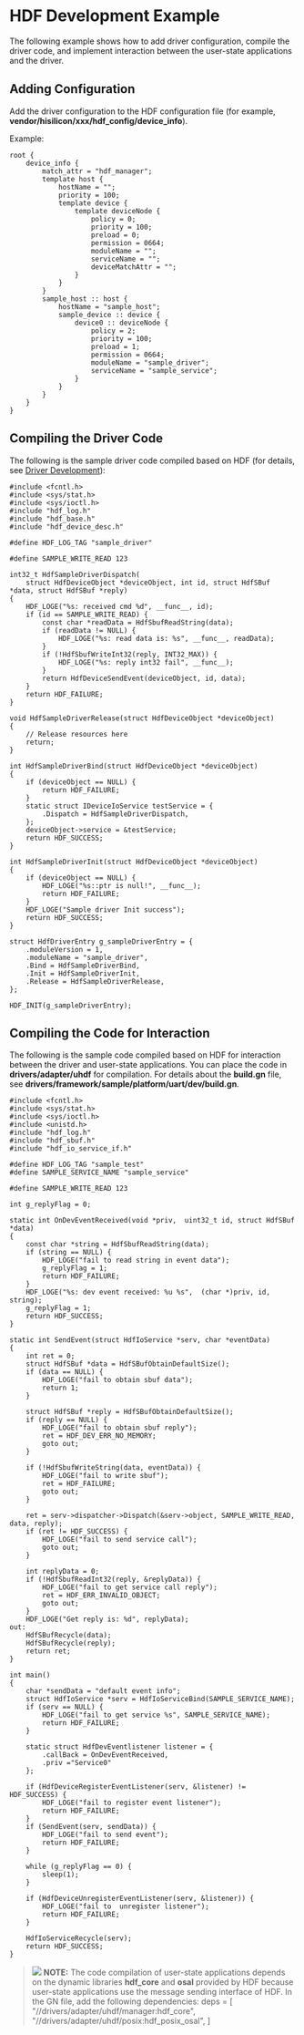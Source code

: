 # HDF Development Example<a name="EN-US_TOPIC_0000001052451677"></a>

The following example shows how to add driver configuration, compile the driver code, and implement interaction between the user-state applications and the driver.

## Adding Configuration<a name="section27261067111"></a>

Add the driver configuration to the HDF configuration file \(for example, **vendor/hisilicon/xxx/hdf_config/device\_info**\). 

Example:

```
root {
    device_info {
        match_attr = "hdf_manager";
        template host {
            hostName = "";
            priority = 100;
            template device {
                template deviceNode {
                    policy = 0;
                    priority = 100;
                    preload = 0;
                    permission = 0664;
                    moduleName = "";
                    serviceName = "";
                    deviceMatchAttr = "";
                }
            }
        }
        sample_host :: host {
            hostName = "sample_host";
            sample_device :: device {
                device0 :: deviceNode {
                    policy = 2;
                    priority = 100;
                    preload = 1;
                    permission = 0664;
                    moduleName = "sample_driver";
                    serviceName = "sample_service";
                }
            }
        }
    }
}
```

## Compiling the Driver Code<a name="section177988005"></a>

The following is the sample driver code compiled based on HDF (for details, see [Driver Development](driver-hdf-development.md)):

```
#include <fcntl.h>
#include <sys/stat.h>
#include <sys/ioctl.h>
#include "hdf_log.h"
#include "hdf_base.h"
#include "hdf_device_desc.h"

#define HDF_LOG_TAG "sample_driver"

#define SAMPLE_WRITE_READ 123

int32_t HdfSampleDriverDispatch(
    struct HdfDeviceObject *deviceObject, int id, struct HdfSBuf *data, struct HdfSBuf *reply)
{
    HDF_LOGE("%s: received cmd %d", __func__, id);
    if (id == SAMPLE_WRITE_READ) {
        const char *readData = HdfSbufReadString(data);
        if (readData != NULL) {
            HDF_LOGE("%s: read data is: %s", __func__, readData);
        }
        if (!HdfSbufWriteInt32(reply, INT32_MAX)) {
            HDF_LOGE("%s: reply int32 fail", __func__);
        }
        return HdfDeviceSendEvent(deviceObject, id, data);
    }
    return HDF_FAILURE;
}

void HdfSampleDriverRelease(struct HdfDeviceObject *deviceObject)
{
    // Release resources here
    return;
}

int HdfSampleDriverBind(struct HdfDeviceObject *deviceObject)
{
    if (deviceObject == NULL) {
        return HDF_FAILURE;
    }
    static struct IDeviceIoService testService = {
        .Dispatch = HdfSampleDriverDispatch,
    };
    deviceObject->service = &testService;
    return HDF_SUCCESS;
}

int HdfSampleDriverInit(struct HdfDeviceObject *deviceObject)
{
    if (deviceObject == NULL) {
        HDF_LOGE("%s::ptr is null!", __func__);
        return HDF_FAILURE;
    }
    HDF_LOGE("Sample driver Init success");
    return HDF_SUCCESS;
}

struct HdfDriverEntry g_sampleDriverEntry = {
    .moduleVersion = 1,
    .moduleName = "sample_driver",
    .Bind = HdfSampleDriverBind,
    .Init = HdfSampleDriverInit,
    .Release = HdfSampleDriverRelease,
};

HDF_INIT(g_sampleDriverEntry);
```

## Compiling the Code for Interaction<a name="section6205173816412"></a>

The following is the sample code compiled based on HDF for interaction between the driver and user-state applications. You can place the code in **drivers/adapter/uhdf** for compilation. For details about the **build.gn** file, see **drivers/framework/sample/platform/uart/dev/build.gn**.

```
#include <fcntl.h>
#include <sys/stat.h>
#include <sys/ioctl.h>
#include <unistd.h>
#include "hdf_log.h"
#include "hdf_sbuf.h"
#include "hdf_io_service_if.h"

#define HDF_LOG_TAG "sample_test"
#define SAMPLE_SERVICE_NAME "sample_service"

#define SAMPLE_WRITE_READ 123

int g_replyFlag = 0;

static int OnDevEventReceived(void *priv,  uint32_t id, struct HdfSBuf *data)
{
    const char *string = HdfSbufReadString(data);
    if (string == NULL) {
        HDF_LOGE("fail to read string in event data");
        g_replyFlag = 1;
        return HDF_FAILURE;
    }
    HDF_LOGE("%s: dev event received: %u %s",  (char *)priv, id, string);
    g_replyFlag = 1;
    return HDF_SUCCESS;
}

static int SendEvent(struct HdfIoService *serv, char *eventData)
{
    int ret = 0;
    struct HdfSBuf *data = HdfSBufObtainDefaultSize();
    if (data == NULL) {
        HDF_LOGE("fail to obtain sbuf data");
        return 1;
    }

    struct HdfSBuf *reply = HdfSBufObtainDefaultSize();
    if (reply == NULL) {
        HDF_LOGE("fail to obtain sbuf reply");
        ret = HDF_DEV_ERR_NO_MEMORY;
        goto out;
    }

    if (!HdfSbufWriteString(data, eventData)) {
        HDF_LOGE("fail to write sbuf");
        ret = HDF_FAILURE;
        goto out;
    }

    ret = serv->dispatcher->Dispatch(&serv->object, SAMPLE_WRITE_READ, data, reply);
    if (ret != HDF_SUCCESS) {
        HDF_LOGE("fail to send service call");
        goto out;
    }

    int replyData = 0;
    if (!HdfSbufReadInt32(reply, &replyData)) {
        HDF_LOGE("fail to get service call reply");
        ret = HDF_ERR_INVALID_OBJECT;
        goto out;
    }
    HDF_LOGE("Get reply is: %d", replyData);
out:
    HdfSBufRecycle(data);
    HdfSBufRecycle(reply);
    return ret;
}

int main()
{
    char *sendData = "default event info";
    struct HdfIoService *serv = HdfIoServiceBind(SAMPLE_SERVICE_NAME);
    if (serv == NULL) {
        HDF_LOGE("fail to get service %s", SAMPLE_SERVICE_NAME);
        return HDF_FAILURE;
    }

    static struct HdfDevEventlistener listener = {
        .callBack = OnDevEventReceived,
        .priv ="Service0"
    };

    if (HdfDeviceRegisterEventListener(serv, &listener) != HDF_SUCCESS) {
        HDF_LOGE("fail to register event listener");
        return HDF_FAILURE;
    }
    if (SendEvent(serv, sendData)) {
        HDF_LOGE("fail to send event");
        return HDF_FAILURE;
    }

    while (g_replyFlag == 0) {
        sleep(1);
    }

    if (HdfDeviceUnregisterEventListener(serv, &listener)) {
        HDF_LOGE("fail to  unregister listener");
        return HDF_FAILURE;
    }

    HdfIoServiceRecycle(serv);
    return HDF_SUCCESS;
}
```

>![](../public_sys-resources/icon-note.gif) **NOTE:** 
>The code compilation of user-state applications depends on the dynamic libraries **hdf\_core** and **osal** provided by HDF because user-state applications use the message sending interface of HDF. In the GN file, add the following dependencies:
>deps = \[
>"//drivers/adapter/uhdf/manager:hdf\_core",
>"//drivers/adapter/uhdf/posix:hdf\_posix\_osal",
>\]
